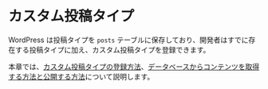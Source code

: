 <!--
# Custom Post Types
-->

# カスタム投稿タイプ

<!--
WordPress stores the Post Types in the `posts` table allowing developers to register Custom Post Types along the ones that already exist.
-->

WordPress は投稿タイプを `posts` テーブルに保存しており、開発者はすでに存在する投稿タイプに加え、カスタム投稿タイプを登録できます。

<!--
This chapter will show you how to [register Custom Post Types](https://developer.wordpress.org/plugins/post-types/registering-custom-post-types/), how to [retrieve their content from the database, and how to render them to the public](https://developer.wordpress.org/plugins/post-types/working-with-custom-post-types/).
-->

本章では、[カスタム投稿タイプの登録方法](https://ja.wordpress.org/team/handbook/plugin-development/post-types/registering-custom-post-types/)、[データベースからコンテンツを取得する方法と公開する方法](https://ja.wordpress.org/team/handbook/plugin-development/post-types/working-with-custom-post-types/)について説明します。
